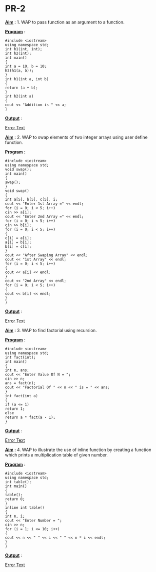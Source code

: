 <h1>PR-2</h1>

<u>**Aim**</u> : 1. WAP to pass function as an argument to a function.

<u>**Program**</u> :

    #include <iostream>
    using namespace std;
    int h1(int, int);
    int h2(int);
    int main()
    {
    int a = 10, b = 10;
    h2(h1(a, b));
    }
    int h1(int a, int b)
    {
    return (a + b);
    }
    int h2(int a)
    {
    cout << "Addition is " << a;
    }

<u>**Output**</u> :

[Error Text]()

<u>**Aim**</u> : 2. WAP to swap elements of two integer arrays using user define function.

<u>**Program**</u> :

    #include <iostream>
    using namespace std;
    void swap();
    int main()
    {
    swap();
    }
    void swap()
    {
    int a[5], b[5], c[5], i;
    cout << "Enter 1st Array =" << endl;
    for (i = 0; i < 5; i++)
    cin >> a[i];
    cout << "Enter 2nd Array =" << endl;
    for (i = 0; i < 5; i++)
    cin >> b[i];
    for (i = 0; i < 5; i++)
    {
    c[i] = a[i];
    a[i] = b[i];
    b[i] = c[i];
    }
    cout << "After Swaping Array" << endl;
    cout << "1st Array" << endl;
    for (i = 0; i < 5; i++)
    {
    cout << a[i] << endl;
    }
    cout << "2nd Array" << endl;
    for (i = 0; i < 5; i++)
    {
    cout << b[i] << endl;
    }
    }

<u>**Output**</u> :

[Error Text]()

<u>**Aim**</u> : 3. WAP to find factorial using recursion.

<u>**Program**</u> :

    #include <iostream>
    using namespace std;
    int fact(int);
    int main()
    {
    int n, ans;
    cout << "Enter Value Of N = ";
    cin >> n;
    ans = fact(n);
    cout << "Factorial Of " << n << " is = " << ans;
    }
    int fact(int a)
    {
    if (a <= 1)
    return 1;
    else
    return a * fact(a - 1);
    }

<u>**Output**</u> :

[Error Text]()

<u>**Aim**</u> : 4. WAP to illustrate the use of inline function by creating a function which prints a multiplication table of given number.

<u>**Program**</u> :

    #include <iostream>
    using namespace std;
    int table();
    int main()
    {
    table();
    return 0;
    }
    inline int table()
    {
    int n, i;
    cout << "Enter Number = ";
    cin >> n;
    for (i = 1; i <= 10; i++)
    {
    cout << n << " " << i << " " << n * i << endl;
    }
    }

<u>**Output**</u> :

[Error Text]()
